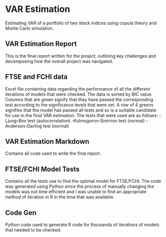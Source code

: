# VAR Estimation
Estimating VAR of a portfolio of two stock indices using copula theory and Monte Carlo simulation.

## VAR Estimation Report
This is the final report written for the project, outlining key challenges and decomposing how the overall project was navigated. 

## FTSE and FCHI data
Excel file containing data regarding the performance of all the different iterations of models that were checked. The data is sorted by BIC value. Columns that are green signify that they have passed the corresponding test according to the significance levels that were set. A row of 4 greens signifies that the model has passed all tests and so is a suitable candidate for use in the final VAR estimation. The tests that were used are as follows: 
-Ljung–Box test (autocorrelation)
-Kolmogorov–Smirnov test (normal)
-Anderson–Darling test (normal)

## VAR Estimation Markdown
Contains all code used to write the final report. 

## FTSE/FCHI Model Tests
Contains all the tests use to find the optimal model for FTSE/FCHI. The code was generated using Python since the process of manually changing the models was not time efficient and I was unable to find an appropriate method of iteration in R in the time that was available. 

## Code Gen
Python code used to generate R code for thousands of iterations of models that needed to be checked. 


